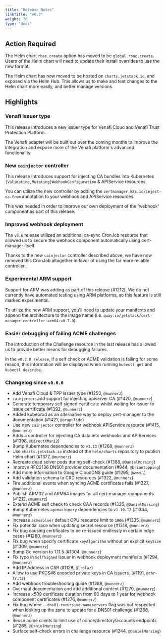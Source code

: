```yaml
---
title: "Release Notes"
linkTitle: "v0.7"
weight: 70
type: "docs"
---
```


## Action Required
The Helm chart `rbac.create` option has moved to be `global.rbac.create`.
Users of the Helm chart will need to update their install overrides to use
the new format.

The Helm chart has now moved to be hosted on `charts.jetstack.io`, and
exposed via the Helm Hub. This allows us to make
and test changes to the Helm chart more easily, and better manage versions.

## Highlights
### Venafi Issuer type
This release introduces a new issuer type for Venafi Cloud and Venafi Trust
Protection Platform.

The Venafi adapter will be built out over the coming months to improve the
integration and expose more of the Venafi platform's advanced functionality.

### New `cainjector` controller
This release introduces support for injecting CA bundles into Kubernetes
`{Validating,Mutating}WebhookConfiguration` & APIService resources.

You can utilize the new controller by adding the `certmanager.k8s.io/inject-ca-from`
annotation to your webhook and APIService resources.

This was needed in order to improve our own deployment of the 'webhook'
component as part of this release.

### Improved webhook deployment
The `v0.6` release utilized an additional ca-sync CronJob resource that allowed
us to secure the webhook component automatically using cert-manager itself.

Thanks to the new `cainjector` controller described above, we have now removed
this CronJob altogether in favor of using the far more reliable controller.

### Experimental ARM support
Support for ARM was adding as part of this release (#1212). We do not currently
have automated testing using ARM platforms, so this feature is still marked
experimental.

To utilize the new ARM support, you'll need to update your manifests and append
the architecture to the image name (i.e. `quay.io/jetstack/cert-manager-controller-arm64:v0.7.0`).

### Easier debugging of failing ACME challenges
The introduction of the Challenge resource in the last release has allowed us
to provide better means for debugging failures.

In the `v0.7.0 release`, if a self check or ACME validation is failing for some
reason, this information will be displayed when running `kubectl get` and
`kubectl describe`.

### Changelog since `v0.6.0`
- Add Venafi Cloud & TPP issuer type (#1250, `@munnerz`)
- `cainjector`: add support for injecting apiserver CA (#1420, `@munnerz`)
- Generate temporary self signed certificate whilst waiting for issuer to issue certificate (#1392, `@munnerz`)
- Added kubeprod as an alternative way to deploy cert-manager to the documentation (#1421, `@arapulido`)
- Use new `cainjector` controller for webhook APIService resource (#1415, `@munnerz`)
- Adds a controller for injecting CA data into webhooks and APIServices (#1398, `@DirectXMan12`)
- Bump Kubernetes dependencies to `v1.13` (#1268, `@munnerz`)
- Use `charts.jetstack.io` instead of the `helm/charts` repository to publish Helm chart (#1377, `@munnerz`)
- Recreate dead solver pods during self-check (#1388, `@DanielMorsing`)
- Improve RFC2136 DNS01 provider documentation (#944, `@briantopping`)
- Add more information to Google CloudDNS guide (#1295, `@wwwil`)
- Add validation schema to CRD resources (#1322, `@munnerz`)
- Fire additional events when syncing ACME certificates fails (#1327, `@munnerz`)
- Publish ARM32 and ARM64 images for all cert-manager components (#1212, `@munnerz`)
- Extend ACME self check to check CAA records (#1325, `@DanielMorsing`)
- Bump Kubernetes `apimachinery` dependencies to `v1.10.12` (#1344, `@munnerz`)
- Increase `acmesolver` default CPU resource limit to `100m` (#1335, `@munnerz`)
- Fix potential race when updating secret resource (#1318, `@munnerz`)
- Fix bug causing certificates to be re-issued endlessly in certain edge cases (#1280, `@munnerz`)
- Fix bug when specify certificate `keyAlgorithm` without an explicit `keySize` (#1309, `@munnerz`)
- Bump Go version to 1.11.5 (#1304, `@munnerz`)
- Fix typo in `SelfSigned` Issuer in webhook deployment manifests (#1294, `@munnerz`)
- Add IP Address in CSR (#1128, `@lrolaz`)
- Allow to use PKCS#8 encoded private keys in CA issuers. (#1191, `@chr-fritz`)
- Add webhook troubleshooting guide (#1288, `@munnerz`)
- Overhaul documentation and add additional content (#1279, `@munnerz`)
- Increase x509 certificate duration from 90 days to 1 year for webhook component certificates (#1276, `@munnerz`)
- Fix bug where `--dns01-recursive-nameservers` flag was not respected when looking up the zone to update for a DNS01 challenge (#1266, `@munnerz`)
- Reuse acme clients to limit use of nonce/directory/accounts endpoints (#1265, `@DanielMorsing`)
- Surface self-check errors in challenge resource (#1244, `@DanielMorsing`)
